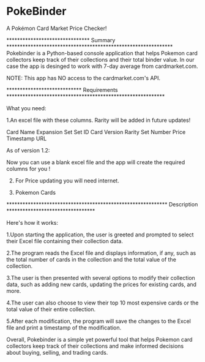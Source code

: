 # PokeBinder
A Pokémon Card Market Price Checker!

******************************* Summary **************************************************************
Pokebinder is a Python-based console application that helps Pokemon card collectors keep track of their collections and their total binder value. In our case the app is desinged to work with 7-day average from cardmarket.com.

NOTE: This app has NO access to the cardmarket.com's API. 

**************************** Requirements ***********************************************************

What you need:

1.An excel file with these columns. Rarity will be added in future updates!

Card Name	Expansion Set	Set ID	Card Version	Rarity	Set Number	Price	Timestamp	URL


As of version 1.2:

Now you can use a blank excel file and the app will create the required columns for you !


2. For Price updating you will need internet.

3. Pokemon Cards


************************************************************ Description *********************************

Here's how it works:

1.Upon starting the application, the user is greeted and prompted to select their Excel file containing their collection data.

2.The program reads the Excel file and displays information, if any, such as the total number of cards in the collection and the total value of the collection.

3.The user is then presented with several options to modify their collection data, such as adding new cards, updating the prices for existing cards, and more.

4.The user can also choose to view their top 10 most expensive cards or the total value of their entire collection.

5.After each modification, the program will save the changes to the Excel file and print a timestamp of the modification.



Overall, Pokebinder is a simple yet powerful tool that helps Pokemon card collectors keep track of their collections and make informed decisions about buying, selling, and trading cards.
